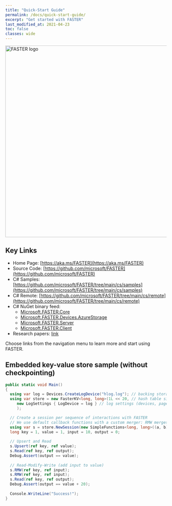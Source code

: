 ```yaml
---
title: "Quick-Start Guide"
permalink: /docs/quick-start-guide/
excerpt: "Get started with FASTER"
last_modified_at: 2021-04-23
toc: false
classes: wide
---
```


<img src="https://raw.githubusercontent.com/microsoft/FASTER/master/docs/assets/images/faster-logo.png" alt="FASTER logo" width="600px" />

## Key Links

* Home Page: [https://aka.ms/FASTER](https://aka.ms/FASTER)
* Source Code: [https://github.com/microsoft/FASTER](https://github.com/microsoft/FASTER)
* C# Samples: [https://github.com/microsoft/FASTER/tree/main/cs/samples](https://github.com/microsoft/FASTER/tree/main/cs/samples)
* C# Remote: [https://github.com/microsoft/FASTER/tree/main/cs/remote](https://github.com/microsoft/FASTER/tree/main/cs/remote)
* C# NuGet binary feed:
  * [Microsoft.FASTER.Core](https://www.nuget.org/packages/Microsoft.FASTER.Core/)
  * [Microsoft.FASTER.Devices.AzureStorage](https://www.nuget.org/packages/Microsoft.FASTER.Devices.AzureStorage/)
  * [Microsoft.FASTER.Server](https://www.nuget.org/packages/Microsoft.FASTER.Server/)
  * [Microsoft.FASTER.Client](https://www.nuget.org/packages/Microsoft.FASTER.Client/)
* Research papers: [link](/FASTER/docs/td-research-papers/)


Choose links from the navigation menu to learn more and start using FASTER.


## Embedded key-value store sample (without checkpointing)

```cs
public static void Main()
{
  using var log = Devices.CreateLogDevice("hlog.log"); // backing storage device
  using var store = new FasterKV<long, long>(1L << 20, // hash table size (number of 64-byte buckets)
     new LogSettings { LogDevice = log } // log settings (devices, page size, memory size, etc.)
     );

  // Create a session per sequence of interactions with FASTER
  // We use default callback functions with a custom merger: RMW merges input by adding it to value
  using var s = store.NewSession(new SimpleFunctions<long, long>((a, b) => a + b));
  long key = 1, value = 1, input = 10, output = 0;
  
  // Upsert and Read
  s.Upsert(ref key, ref value);
  s.Read(ref key, ref output);
  Debug.Assert(output == value);
  
  // Read-Modify-Write (add input to value)
  s.RMW(ref key, ref input);
  s.RMW(ref key, ref input);
  s.Read(ref key, ref output);
  Debug.Assert(output == value + 20);
  
  Console.WriteLine("Success!");
}
```
